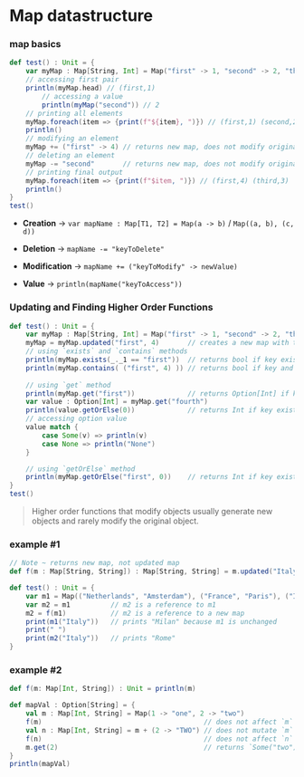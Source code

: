 # Map datastructure

### **map basics**

```scala
def test() : Unit = {
    var myMap : Map[String, Int] = Map("first" -> 1, "second" -> 2, "third" -> 3)
    // accessing first pair
    println(myMap.head) // (first,1)
		// accessing a value
		println(myMap("second")) // 2
    // printing all elements
    myMap.foreach(item => {print(f"${item}, ")}) // (first,1) (second,2) (third,3)
    println()
    // modifying an element 
    myMap += ("first" -> 4) // returns new map, does not modify original
    // deleting an element
    myMap -= "second"       // returns new map, does not modify original
    // printing final output 
    myMap.foreach(item => {print(f"$item, ")}) // (first,4) (third,3)
    println()
}
test()
```

- **Creation** → `var mapName : Map[T1, T2] = Map(a -> b)` / `Map((a, b), (c, d))`

- **Deletion** → `mapName -= "keyToDelete"`

- **Modification** → `mapName += ("keyToModify" -> newValue)`

- **Value** → `println(mapName("keyToAccess"))`

### **Updating and Finding Higher Order Functions**

```scala
def test() : Unit = {
    var myMap : Map[String, Int] = Map("first" -> 1, "second" -> 2, "third" -> 3)
    myMap = myMap.updated("first", 4)       // creates a new map with the updated value
    // using `exists` and `contains` methods
    println(myMap.exists(_._1 == "first"))  // returns bool if key exists
    println(myMap.contains( ("first", 4) )) // returns bool if key and value exists
    
    // using `get` method 
    println(myMap.get("first"))             // returns Option[Int] if key exists
    var value : Option[Int] = myMap.get("fourth")
    println(value.getOrElse(0))             // returns Int if key exists, else default (0)
    // accessing option value
    value match {
        case Some(v) => println(v)
        case None => println("None")
    }

    // using `getOrElse` method 
    println(myMap.getOrElse("first", 0))    // returns Int if key exists, else default (0)
}
test() 
```

> Higher order functions that modify objects usually generate new objects and rarely modify the original object.
> 

### **example #1**

```scala
// Note ~ returns new map, not updated map
def f(m : Map[String, String]) : Map[String, String] = m.updated("Italy", "Rome") 

def test() : Unit = {
    var m1 = Map(("Netherlands", "Amsterdam"), ("France", "Paris"), ("Italy", "Milan"))
    var m2 = m1          // m2 is a reference to m1
    m2 = f(m1)           // m2 is a reference to a new map
    print(m1("Italy"))   // prints "Milan" because m1 is unchanged
    print(" ")  
    print(m2("Italy"))   // prints "Rome"
}
```

### **example #2**

```scala
def f(m: Map[Int, String]) : Unit = println(m) 

def mapVal : Option[String] = {
    val m : Map[Int, String] = Map(1 -> "one", 2 -> "two")
    f(m)                                        // does not affect `m` state
    val n : Map[Int, String] = m + (2 -> "TWO") // does not mutate `m`
    f(n)                                        // does not affect `n` state                                            
    m.get(2)                                    // returns `Some("two")`
}
println(mapVal)
```